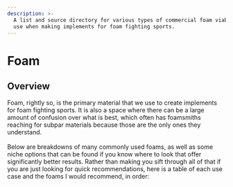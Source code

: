 ```yaml
---
description: >-
  A list and source directory for various types of commercial foam viable for
  use when making implements for foam fighting sports.
---
```


# Foam

## Overview

Foam, rightly so, is the primary material that we use to create implements for foam fighting sports. It is also a space where there can be a large amount of confusion over what is best, which often has foamsmiths reaching for subpar materials because those are the only ones they understand.\
\
Below are breakdowns of many commonly used foams, as well as some niche options that can be found if you know where to look that offer significantly better results. Rather than making you sift through all of that if you are just looking for quick recommendations, here is a table of each use case and the foams I would recommend, in order:

